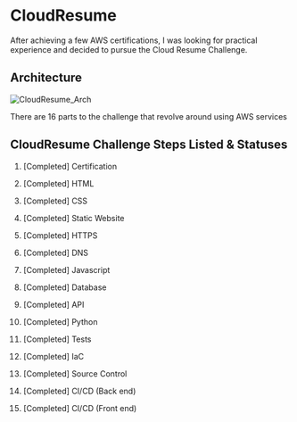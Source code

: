 # CloudResume

After achieving a few AWS certifications, I was looking for practical experience and decided to pursue the Cloud Resume Challenge.

## Architecture
![CloudResume_Arch](https://user-images.githubusercontent.com/12003721/230240106-df6cc98a-6a59-4a20-801a-5eb892e2cc13.png)

There are 16 parts to the challenge that revolve around using AWS services

## CloudResume Challenge Steps Listed & Statuses
1. [Completed] Certification 

2. [Completed] HTML 

3. [Completed] CSS 

4. [Completed] Static Website 

5. [Completed] HTTPS 

6. [Completed] DNS 

7. [Completed] Javascript 

8. [Completed] Database 

9. [Completed] API 

10. [Completed] Python 

11. [Completed] Tests 

12. [Completed] IaC 

13. [Completed] Source Control 

14. [Completed] CI/CD (Back end) 

15. [Completed] CI/CD (Front end) 

